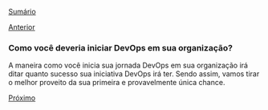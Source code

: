 [Sumário](https://github.com/lucasfantacuci/DevOpsRevelado/blob/master/README.md)


[Anterior](https://github.com/lucasfantacuci/DevOpsRevelado/blob/master/CHAPTER03/3-7-CONCLUSION.md)


### Como você deveria iniciar DevOps em sua organização?


A maneira como você inicia sua jornada DevOps em sua organização irá ditar quanto sucesso sua iniciativa DevOps irá ter. Sendo assim, vamos tirar o melhor proveito da sua primeira e provavelmente única chance. 


[Próximo]()
